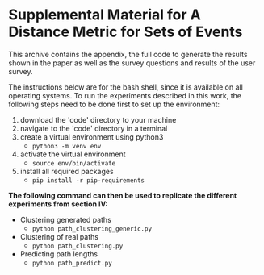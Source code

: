 # Supplemental Material for A Distance Metric for Sets of Events

This archive contains the appendix, the full code to generate the results shown in the paper as well as the survey questions and results of the user survey.

The instructions below are for the bash shell, since it is available on all operating systems. To run the experiments described in this work, the following steps need to be done first to set up the environment:

1. download the 'code' directory to your machine
2. navigate to the 'code' directory in a terminal
3. create a virtual environment using python3
   - `python3 -m venv env`
4. activate the virtual environment
   - `source env/bin/activate`
5. install all required packages
   - `pip install -r pip-requirements`



**The following command can then be used to replicate the different experiments from section IV:**

- Clustering generated paths
  - `python path_clustering_generic.py`
- Clustering of real paths
  - `python path_clustering.py`
- Predicting path lengths
  - `python path_predict.py`
